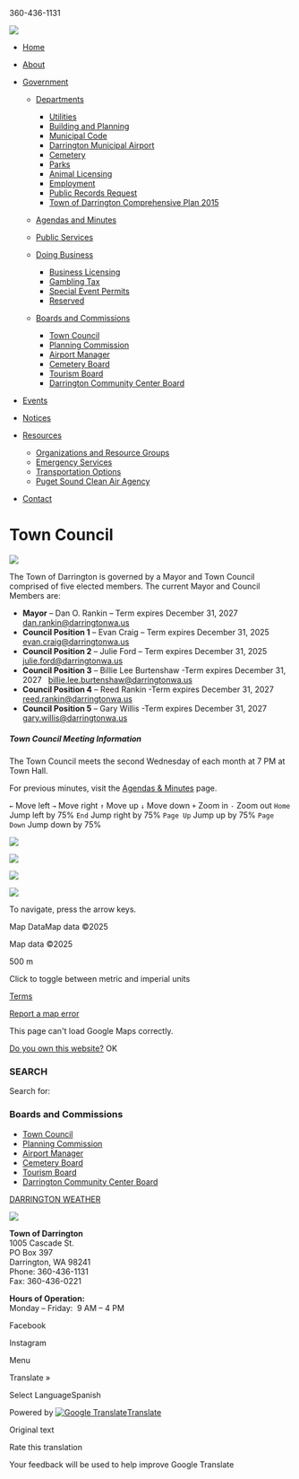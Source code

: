 360-436-1131

![](https://townofdarrington.com/wp-content/uploads/2018/05/TownOfDarrington.png)

- [Home](https://townofdarrington.com)
- [About](https://townofdarrington.com/about-darrington)
- [Government](https://townofdarrington.com/departments)
  
  - [Departments](https://townofdarrington.com/departments)
    
    - [Utilities](https://townofdarrington.com/Departments/utilities)
    - [Building and Planning](https://townofdarrington.com/Departments/building-and-planning)
    - [Municipal Code](https://townofdarrington.com/Departments/municipal-code)
    - [Darrington Municipal Airport](https://townofdarrington.com/Departments/darrington-municipal-airport)
    - [Cemetery](https://townofdarrington.com/Departments/cemetery)
    - [Parks](https://townofdarrington.com/Departments/parks)
    - [Animal Licensing](https://townofdarrington.com/Departments/animal-licensing)
    - [Employment](https://townofdarrington.com/Departments/employment)
    - [Public Records Request](https://townofdarrington.com/Departments/public-records-request)
    - [Town of Darrington Comprehensive Plan 2015](https://townofdarrington.com/Departments/town-of-darrington-comprehensive-plan-2015)
  - [Agendas and Minutes](https://townofdarrington.com/meetings-and-agendas)
  - [Public Services](https://townofdarrington.com/public-services)
  - [Doing Business](https://townofdarrington.com/doing-business)
    
    - [Business Licensing](https://townofdarrington.com/Departments/business-licensing)
    - [Gambling Tax](https://townofdarrington.com/Departments/gambling-tax)
    - [Special Event Permits](https://townofdarrington.com/Departments/special-event-permit)
    - [Reserved](https://townofdarrington.com/Departments/reserved)
  - [Boards and Commissions](https://townofdarrington.com/boards-and-commissions)
    
    - [Town Council](https://townofdarrington.com/Departments/town-council)
    - [Planning Commission](https://townofdarrington.com/Departments/planning-commission)
    - [Airport Manager](https://townofdarrington.com/Departments/airport-manager)
    - [Cemetery Board](https://townofdarrington.com/Departments/cemetery-board)
    - [Tourism Board](https://townofdarrington.com/Departments/tourism-board)
    - [Darrington Community Center Board](https://townofdarrington.com/Departments/darrington-community-center-board)
- [Events](https://townofdarrington.com/events)
- [Notices](https://townofdarrington.com/notices)
- [Resources](https://townofdarrington.com/resources)
  
  - [Organizations and Resource Groups](https://townofdarrington.com/organizations-and-resource-groups)
  - [Emergency Services](https://townofdarrington.com/emergency-services)
  - [Transportation Options](https://townofdarrington.com/transportation-options)
  - [Puget Sound Clean Air Agency](https://townofdarrington.com/puget-sound-clean-air-agency)
- [Contact](https://townofdarrington.com/contact)

# Town Council

![](https://townofdarrington.com/wp-content/uploads/2018/05/Council-gavel.jpg)

The Town of Darrington is governed by a Mayor and Town Council comprised of five elected members. The current Mayor and Council Members are:

- **Mayor** – Dan O. Rankin – Term expires December 31, 2027    dan.rankin@darringtonwa.us
- **Council Position 1** – Evan Craig – Term expires December 31, 2025    evan.craig@darringtonwa.us
- **Council Position 2** – Julie Ford – Term expires December 31, 2025    julie.ford@darringtonwa.us
- **Council Position 3** – Billie Lee Burtenshaw -Term expires December 31, 2027   billie.lee.burtenshaw@darringtonwa.us
- **Council Position 4** – Reed Rankin -Term expires December 31, 2027    reed.rankin@darringtonwa.us
- **Council Position 5** – Gary Willis -Term expires December 31, 2027    gary.willis@darringtonwa.us

##### Town Council Meeting Information

The Town Council meets the second Wednesday of each month at 7 PM at Town Hall.

For previous minutes, visit the [Agendas &amp; Minutes](https://townofdarrington.com/meetings-and-agendas) page.

`←` Move left `→` Move right `↑` Move up `↓` Move down `+` Zoom in `-` Zoom out `Home` Jump left by 75% `End` Jump right by 75% `Page Up` Jump up by 75% `Page Down` Jump down by 75%

![](https://maps.googleapis.com/maps/vt?pb=%211m5%211m4%211i14%212i8191%213i8192%214i256%212m3%211e0%212sm%213i738495728%212m3%211e2%216m1%213e5%213m18%212sen-US%213sUS%215e18%2112m5%211e68%212m2%211sset%212sRoadmap%214e2%2112m3%211e37%212m1%211ssmartmaps%2112m4%211e26%212m2%211sstyles%212zcC5zOi02MHxwLmw6LTYw%214e0%215m1%211e3%2123i46991212%2123i47054750%2123i47083502&key=AIzaSyCSrHoHdnB-XGJSsFXSXCL9q2FuxLeh0hc&token=2768)

![](https://maps.googleapis.com/maps/vt?pb=%211m5%211m4%211i14%212i8192%213i8192%214i256%212m3%211e0%212sm%213i738495728%212m3%211e2%216m1%213e5%213m18%212sen-US%213sUS%215e18%2112m5%211e68%212m2%211sset%212sRoadmap%214e2%2112m3%211e37%212m1%211ssmartmaps%2112m4%211e26%212m2%211sstyles%212zcC5zOi02MHxwLmw6LTYw%214e0%215m1%211e3%2123i46991212%2123i47054750%2123i47083502&key=AIzaSyCSrHoHdnB-XGJSsFXSXCL9q2FuxLeh0hc&token=116248)

![](https://maps.googleapis.com/maps/vt?pb=%211m5%211m4%211i14%212i8192%213i8191%214i256%212m3%211e0%212sm%213i738495728%212m3%211e2%216m1%213e5%213m18%212sen-US%213sUS%215e18%2112m5%211e68%212m2%211sset%212sRoadmap%214e2%2112m3%211e37%212m1%211ssmartmaps%2112m4%211e26%212m2%211sstyles%212zcC5zOi02MHxwLmw6LTYw%214e0%215m1%211e3%2123i46991212%2123i47054750%2123i47083502&key=AIzaSyCSrHoHdnB-XGJSsFXSXCL9q2FuxLeh0hc&token=58113)

![](https://maps.googleapis.com/maps/vt?pb=%211m5%211m4%211i14%212i8191%213i8191%214i256%212m3%211e0%212sm%213i738495728%212m3%211e2%216m1%213e5%213m18%212sen-US%213sUS%215e18%2112m5%211e68%212m2%211sset%212sRoadmap%214e2%2112m3%211e37%212m1%211ssmartmaps%2112m4%211e26%212m2%211sstyles%212zcC5zOi02MHxwLmw6LTYw%214e0%215m1%211e3%2123i46991212%2123i47054750%2123i47083502&key=AIzaSyCSrHoHdnB-XGJSsFXSXCL9q2FuxLeh0hc&token=75704)

To navigate, press the arrow keys.

Map DataMap data ©2025

Map data ©2025

500 m 

Click to toggle between metric and imperial units

[Terms](https://www.google.com/intl/en-US_US/help/terms_maps.html)

[Report a map error](https://www.google.com/maps/@0,0,14z/data=!10m1!1e1!12b1?source=apiv3&rapsrc=apiv3 "Report errors in the road map or imagery to Google")

This page can't load Google Maps correctly.

[Do you own this website?](https://g.co/dev/maps-no-account) OK

### SEARCH

Search for:

### Boards and Commissions

- [Town Council](https://townofdarrington.com/Departments/town-council)
- [Planning Commission](https://townofdarrington.com/Departments/planning-commission)
- [Airport Manager](https://townofdarrington.com/Departments/airport-manager)
- [Cemetery Board](https://townofdarrington.com/Departments/cemetery-board)
- [Tourism Board](https://townofdarrington.com/Departments/tourism-board)
- [Darrington Community Center Board](https://townofdarrington.com/Departments/darrington-community-center-board)

[DARRINGTON WEATHER](https://forecast7.com/en/48d26n121d60/darrington/?unit=us)

![](https://townofdarrington.com/wp-content/uploads/2018/03/logo-white-1.png)

**Town of Darrington**  
1005 Cascade St.  
PO Box 397  
Darrington, WA 98241  
Phone: 360-436-1131  
Fax: 360-436-0221

**Hours of Operation:**  
Monday – Friday:  9 AM – 4 PM

Facebook

Instagram

Menu

Translate »

Select LanguageSpanish

Powered by [![Google Translate](https://www.gstatic.com/images/branding/googlelogo/1x/googlelogo_color_42x16dp.png)Translate](https://translate.google.com)

Original text

Rate this translation

Your feedback will be used to help improve Google Translate